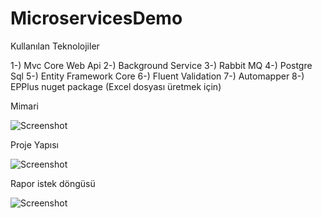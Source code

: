 # MicroservicesDemo

Kullanılan Teknolojiler

1-) Mvc Core Web Api
2-) Background Service
3-) Rabbit MQ
4-) Postgre Sql
5-) Entity Framework Core
6-) Fluent Validation
7-) Automapper
8-) EPPlus nuget package (Excel dosyası üretmek için)



Mimari

![Screenshot](http://www.ibrahimarac.com/gitfiles/mimari.png)



Proje Yapısı

![Screenshot](http://www.ibrahimarac.com/gitfiles/katmanlar.png)


Rapor istek döngüsü

![Screenshot](http://www.ibrahimarac.com/gitfiles/service_lifetime.png)
